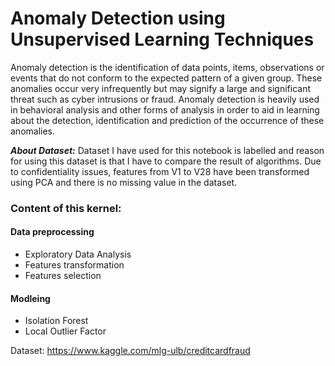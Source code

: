 # Anomaly Detection using Unsupervised Learning Techniques

Anomaly detection is the identification of data points, items, observations or events that do not conform to the expected pattern of a given group. These anomalies occur very infrequently but may signify a large and significant threat such as cyber intrusions or fraud. Anomaly detection is heavily used in behavioral analysis and other forms of analysis in order to aid in learning about the detection, identification and prediction of the occurrence of these anomalies.
 
***About Dataset:*** Dataset I have used for this notebook is labelled and reason for using this dataset is that I have to compare the result of algorithms. Due to confidentiality issues, features from V1 to V28 have been transformed using PCA and there is no missing value in the dataset.

### Content of this kernel:

#### Data preprocessing
* Exploratory Data Analysis
* Features transformation
* Features selection

#### Modleing
* Isolation Forest
* Local Outlier Factor

Dataset: https://www.kaggle.com/mlg-ulb/creditcardfraud
